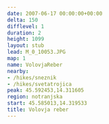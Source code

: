 ```yaml
---
date: 2007-06-17 00:00:00+00:00
delta: 150
difflevel: 1
duration: 2
height: 1099
layout: stub
lead: M_0_10053.JPG
map: 1
name: VolovjaReber
nearby:
- /hikes/sneznik
- /hikes/svetatrojica
peak: 45.592453,14.311605
region: notranjska
start: 45.585013,14.319533
title: Volovja reber
---
```

